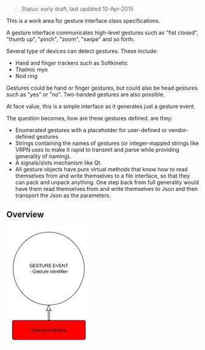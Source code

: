 > Status: early draft, last updated 10-Apr-2015

This is a work area for gesture interface class specifications.

A gesture interface communicates high-level gestures such as "fist closed", "thumb up", "pinch", "zoom", "swipe" and so forth.

Several type of devices can detect gestures. These include:

- Hand and finger trackers such as Softkinetic
- Thalmic myo
- Nod ring

Gestures could be hand or finger gestures, but could also be head gestures such as "yes" or "no". Two-handed gestures are also possible.

At face value, this is a simple interface as it generates just a gesture event.

The question becomes, how are these gestures defined. are they:

- Enumerated gestures with a placeholder for user-defined or vendor-defined gestures
- Strings containing the names of gestures (or integer-mapped strings like VRPN uses to make it rapid to transmit and parse while providing generality of naming).
- A signals/slots mechanism like Qt.
- All gesture objects have pure virtual methods that know how to read themselves from and write themselves to a file interface, so that they can pack and unpack anything.  One step back from full generality would have them read themselves from and write themselves to Json and then transport the Json as the parameters.

## Overview

![Gesture interface](GestureInterface.png)

